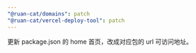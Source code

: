 ```yaml
---
"@ruan-cat/domains": patch
"@ruan-cat/vercel-deploy-tool": patch
---
```


更新 package.json 的 home 首页，改成对应包的 url 可访问地址。
